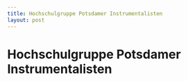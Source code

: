 ```yaml
---
title: Hochschulgruppe Potsdamer Instrumentalisten
layout: post
---
```


# Hochschulgruppe Potsdamer Instrumentalisten
